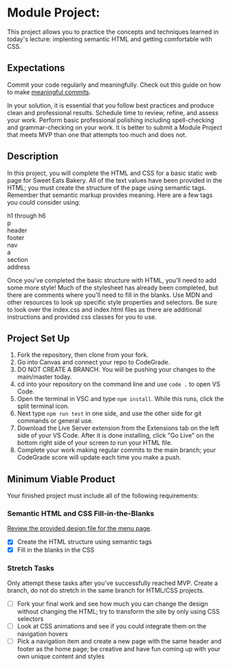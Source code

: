 # Module Project:

This project allows you to practice the concepts and techniques learned in today's lecture: implenting semantic HTML and getting comfortable with CSS.

## Expectations

Commit your code regularly and meaningfully. Check out this guide on how to make [meaningful commits](https://cbea.ms/git-commit/).

In your solution, it is essential that you follow best practices and produce clean and professional results. Schedule time to review, refine, and assess your work. Perform basic professional polishing including spell-checking and grammar-checking on your work. It is better to submit a Module Project that meets MVP than one that attempts too much and does not.

## Description

In this project, you will complete the HTML and CSS for a basic static web page for Sweet Eats Bakery. All of the text values have been provided in the HTML; you must create the structure of the page using semantic tags. Remember that semantic markup provides meaning. Here are a few tags you could consider using:

h1 through h6<br />
p<br />
header<br />
footer<br />
nav<br />
a<br />
section<br />
address

Once you've completed the basic structure with HTML, you'll need to add some more style! Much of the stylesheet has already been completed, but there are comments where you'll need to fill in the blanks. Use MDN and other resources to look up specific style properties and selectors. Be sure to look over the index.css and index.html files as there are additional instructions and provided css classes for you to use.

## Project Set Up

1. Fork the repository, then clone from your fork.
2. Go into Canvas and connect your repo to CodeGrade.
3. DO NOT CREATE A BRANCH. You will be pushing your changes to the main/master today.
4. cd into your repository on the command line and use `code .` to open VS Code.
5. Open the terminal in VSC and type `npm install`. While this runs, click the split terminal icon.
6. Next type `npm run test` in one side, and use the other side for git commands or general use.
7. Download the Live Server extension from the Extensions tab on the left side of your VS Code. After it is done installing, click "Go Live" on the bottom right side of your screen to run your HTML file.
8. Complete your work making regular commits to the main branch; your CodeGrade score will update each time you make a push.

## Minimum Viable Product

Your finished project must include all of the following requirements:

### Semantic HTML and CSS Fill-in-the-Blanks

[Review the provided design file for the menu page](design-files/Unit1-Sprint3-Module1.png).

- [x] Create the HTML structure using semantic tags
- [x] Fill in the blanks in the CSS

### Stretch Tasks

Only attempt these tasks after you've successfully reached MVP. Create a branch, do not do stretch in the same branch for HTML/CSS projects.

- [ ] Fork your final work and see how much you can change the design without changing the HTML; try to transform the site by only using CSS selectors
- [ ] Look at CSS animations and see if you could integrate them on the navigation hovers
- [ ] Pick a navigation item and create a new page with the same header and footer as the home page; be creative and have fun coming up with your own unique content and styles
